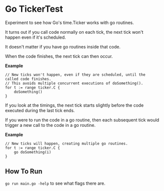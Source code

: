 # Go TickerTest

Experiment to see how Go's time.Ticker works with go routines.

It turns out if you call code normally on each tick, the next tick won't happen even if it's scheduled.

It doesn't matter if you have go routines inside that code.

When the code finishes, the next tick can then occur.

**Example**
```
// New ticks won't happen, even if they are scheduled, until the called code finishes.
// This avoids multiple concurrent executions of doSomething().
for t := range ticker.C {
	doSomething()
}
```

If you look at the timings, the next tick starts slightly before the code executed during the last tick ends.

If you were to run the code in a go routine, then each subsequent tick would trigger a new call to the code in a go routine.

**Example**
```
// New ticks will happen, creating multiple go routines.
for t := range ticker.C {
	go doSomething(i)
}
```

## How To Run

`go run main.go -help` to see what flags there are.